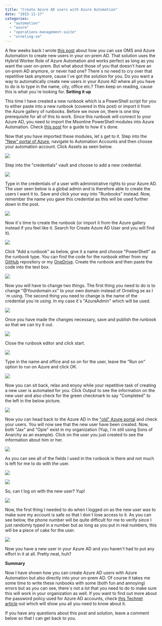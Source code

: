 ```yaml
---
title: "Create Azure AD users with Azure Automation"
date: "2015-11-17"
categories: 
  - "automation"
  - "azure"
  - "operations-management-suite"
  - "orneling-se"
---
```


A few weeks back I wrote [this post](http://blog.orneling.se/2015/11/automatically-create-ad-users-with-azure-automation-and-oms/) about how you can use OMS and Azure Automation to create new users in your on-prem AD. That solution uses the Hybrid Worker Role of Azure Automation and works perfect as long as you want the user on-prem. But what about those of you that doesn't have an on-prem AD anymore, or never had one? There´s no need to cry over that repetitive task anymore, cause I´ve got the solution for you. Do you want a way to automatically create new users in your Azure AD where all you have to do is to type in the name, city, office etc.? Then keep on reading, cause this is what you´re looking for. **Setting it up**

This time I have created a new runbook which is a PowerShell script for you to either paste into a new runbook (covered in this post) or import it from the Azure gallery of runbooks. Before we move on, there is one tiny prerequisite for all of this to work. Since this runbook will connect to your Azure AD, you need to import the Msonline PowerShell modules into Azure Automation. Check [this post](http://blog.orneling.se/2015/11/import-new-modules-into-azure-automation/) for a guide to how it´s done.

Now that you have imported these modules, let´s get to it. Step into the ["New" portal of Azure](https://portal.azure.com), navigate to Automation Accounts and then choose your automation account. Click Assets as seen below.

![](images/111715_1306_CreateAzure1.png)

Step into the "credentials" vault and choose to add a new credential.

![](images/111715_1306_CreateAzure2.png)

Type in the credentials of a user with administrative rights to your Azure AD. The user seen below is a global admin and is therefore able to create the users I want it to. Save and click your way into "Runbooks" instead. Now, remember the name you gave this credential as this will be used further down in the post.

![](images/111715_1306_CreateAzure3.png)

Now it´s time to create the runbook (or import it from the Azure gallery instead if you feel like it. Search for Create Azure AD User and you will find it).

![](images/111715_1306_CreateAzure4.png)

Click "Add a runbook" as below, give it a name and choose "PowerShell" as the runbook type. You can find the code for the runbook either from my [GitHub](https://github.com/DanielOrneling/Azure-Automation---Create-Azure-AD-user) repository or my [OneDrive](http://1drv.ms/1WVEmwK). Create the runbook and then paste the code into the text box.

![](images/111715_1306_CreateAzure5.png)

Now you will have to change two things. The first thing you need to do is to change "@Yourdomain.xx" to your own domain instead of Orneling.se as I´m using. The second thing you need to change is the name of the credential you´re using. In my case it´s "AzureAdmin" which will be used.

![](images/111715_1306_CreateAzure6.png)

Once you have made the changes necessary, save and publish the runbook so that we can try it out.

![](images/111715_1306_CreateAzure7.png)

Close the runbook editor and click start.

![](images/111715_1306_CreateAzure8.png)

Type in the name and office and so on for the user, leave the "Run on" option to run on Azure and click OK.

![](images/111715_1306_CreateAzure9.png)

Now you can sit back, relax and enyoy while your repetitive task of creating a new user is automated for you. Click Output to see the information on the new user and also check for the green checkmark to say "Completed" to the left in the below picture.

![](images/111715_1306_CreateAzure10.png)

Now you can head back to the Azure AD in the ["old" Azure portal](https://manage.windowsazure.com/) and check your users. You will now see that the new user have been created. Now, both "Jax" and "Opie" exist in my organization (Yup, I´m still using Sons of Anarchy as an example). Click on the user you just created to see the information about him or her.

![](images/111715_1306_CreateAzure11.png)

As you can see all of the fields I used in the runbook is there and not much is left for me to do with the user.

![](images/111715_1306_CreateAzure12.png)

![](images/111715_1306_CreateAzure13.png)

So, can I log on with the new user? Yup!

![](images/111715_1306_CreateAzure14.png)

Now, the first thing I needed to do when I logged on as the new user was to make sure my account is safe so that I don´t lose access to it. As you can see below, the phone number will be quite difficult for me to verify since I just randomly typed in a number but as long as you put in real numbers, this will be a piece of cake for the user.

![](images/111715_1306_CreateAzure15.png)

Now you have a new user in your Azure AD and you haven't had to put any effort in it at all. Pretty neat, huh?

**Summary**

Now I have shown how you can create Azure AD users with Azure Automation but also directly into your on-prem AD. Of course it takes me some time to write these runbooks with some (both fun and annoying) errors but as you can see, there´s not a lot that you need to do to make sure this will work in your organization as well. If you want to find out more about the password policy used for Azure AD accounts, check [this Technet article](https://msdn.microsoft.com/en-us/library/azure/jj943764.aspx?f=255&MSPPError=-2147217396) out which will show you all you need to know about it.

If you have any questions about this post and solution, leave a comment below so that I can get back to you.
